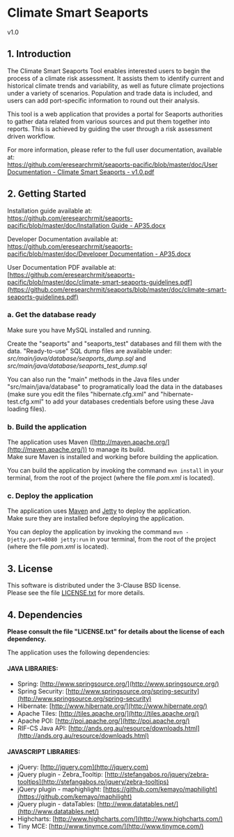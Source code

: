 # Climate Smart Seaports

v1.0

## 1. Introduction

The Climate Smart Seaports Tool enables interested users to begin the process of a climate risk assessment. It assists them to identify current and historical climate trends and variability, as well as future climate projections under a variety of scenarios. Population and trade data is included, and users can add port-specific information to round out their analysis.

This tool is a web application that provides a portal for Seaports authorities to gather data related from various sources and put them together into reports. This is achieved by guiding the user through a risk assessment driven workflow.

For more information, please refer to the full user documentation, available at:  
[https://github.com/eresearchrmit/seaports-pacific/blob/master/doc/User Documentation - Climate Smart Seaports - v1.0.pdf](https://github.com/eresearchrmit/seaports/blob/master/doc/User%20Documentation%20-%20Climate%20Smart%20Seaports%20-%20v1.0.pdf)


## 2. Getting Started

Installation guide available at:  
[https://github.com/eresearchrmit/seaports-pacific/blob/master/doc/Installation Guide - AP35.docx](https://github.com/eresearchrmit/seaports/blob/master/doc/Installation%20Guide%20-%20AP35.docx)

Developer Documentation available at:  
[https://github.com/eresearchrmit/seaports-pacific/blob/master/doc/Developer Documentation - AP35.docx](https://github.com/eresearchrmit/seaports/blob/master/doc/Developer%20Documentation%20-%20AP35.docx)

User Documentation PDF available at:  
[https://github.com/eresearchrmit/seaports-pacific/blob/master/doc/climate-smart-seaports-guidelines.pdf](https://github.com/eresearchrmit/seaports/blob/master/doc/climate-smart-seaports-guidelines.pdf)

### a. Get the database ready

Make sure you have MySQL installed and running.

Create the "seaports" and "seaports\_test" databases and fill them with the data. "Ready-to-use" SQL dump files are available under: *src/main/java/database/seaports_dump.sql* and *src/main/java/database/seaports_test_dump.sql*

You can also run the "main" methods in the Java files under "src/main/java/database" to programatically load the data in the databases (make sure you edit the files "hibernate.cfg.xml" and "hibernate-test.cfg.xml" to add your databases credentials before using these Java loading files).

### b. Build the application

The application uses Maven ([http://maven.apache.org/](http://maven.apache.org/)) to manage its build.  
Make sure Maven is installed and working before building the application. 

You can build the application by invoking the command `mvn install` in your terminal, from the root of the project (where the file *pom.xml* is located).

### c. Deploy the application

The application uses [Maven](http://maven.apache.org/) and [Jetty](http://www.eclipse.org/jetty/) to deploy the application.  
Make sure they are installed before deploying the application.

You can deploy the application by invoking the command `mvn -Djetty.port=8080 jetty:run` in your terminal, from the root of the project (where the file *pom.xml* is located).

## 3. License

This software is distributed under the 3-Clause BSD license.  
Please see the file [LICENSE.txt](https://github.com/eresearchrmit/seaports/blob/master/LICENSE.txt) for more details.

## 4. Dependencies

**Please consult the file "LICENSE.txt" for details about the license of each 
dependency.**

The application uses the following dependencies:

#### JAVA LIBRARIES:
- Spring: [http://www.springsource.org/](http://www.springsource.org/)
- Spring Security: [http://www.springsource.org/spring-security](http://www.springsource.org/spring-security)
- Hibernate: [http://www.hibernate.org/](http://www.hibernate.org/)
- Apache Tiles: [http://tiles.apache.org/](http://tiles.apache.org/)
- Apache POI: [http://poi.apache.org/](http://poi.apache.org/)
- RIF-CS Java API: [http://ands.org.au/resource/downloads.html](http://ands.org.au/resource/downloads.html)

#### JAVASCRIPT LIBRARIES:
- jQuery: [http://jquery.com](http://jquery.com)
- jQuery plugin - Zebra_Tooltip: [http://stefangabos.ro/jquery/zebra-tooltips](http://stefangabos.ro/jquery/zebra-tooltips)
- jQuery plugin - maphighlight: [https://github.com/kemayo/maphilight](https://github.com/kemayo/maphilight)
- jQuery plugin - dataTables: [http://www.datatables.net/](http://www.datatables.net/)
- Highcharts: [http://www.highcharts.com/](http://www.highcharts.com/)
- Tiny MCE: [http://www.tinymce.com/](http://www.tinymce.com/)

